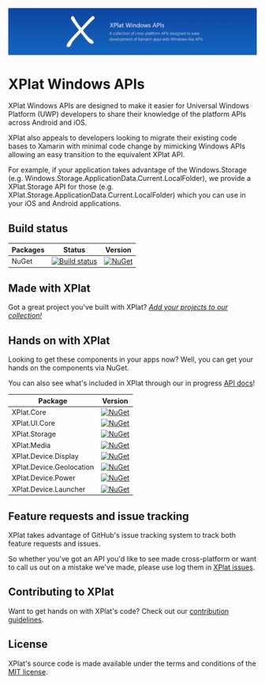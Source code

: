 <img src="Assets/ProjectBanner.png" alt="XPlat Windows APIs" />

# XPlat Windows APIs

XPlat Windows APIs are designed to make it easier for Universal Windows Platform (UWP) developers to share their knowledge of the platform APIs across Android and iOS. 

XPlat also appeals to developers looking to migrate their existing code bases to Xamarin with minimal code change by mimicking Windows APIs allowing an easy transition to the equivalent XPlat API.

For example, if your application takes advantage of the Windows.Storage (e.g. Windows.Storage.ApplicationData.Current.LocalFolder), we provide a XPlat.Storage API for those (e.g. XPlat.Storage.ApplicationData.Current.LocalFolder) which you can use in your iOS and Android applications. 

## Build status

| Packages | Status | Version |
| ------ | ------ | ------ |
| NuGet | [![Build status](https://dev.azure.com/jamesmcroft/XPlat%20Windows%20APIs/_apis/build/status/XPlat.CI)](https://dev.azure.com/jamesmcroft/XPlat%20Windows%20APIs/_build/latest?definitionId=24) | [![NuGet](https://img.shields.io/nuget/v/XPlat.Core.svg)](https://www.nuget.org/packages/XPlat.Core/) |

## Made with XPlat

Got a great project you've built with XPlat? [*Add your projects to our collection!*](PROJECTS.md)

## Hands on with XPlat
Looking to get these components in your apps now? Well, you can get your hands on the components via NuGet.

You can also see what's included in XPlat through our in progress [API docs](https://xplat.gitbook.io/docs/)!

| Package | Version |
| ------ | ------ |
| XPlat.Core | [![NuGet](https://img.shields.io/nuget/v/XPlat.Core.svg)](https://www.nuget.org/packages/XPlat.Core/) |
| XPlat.UI.Core | [![NuGet](https://img.shields.io/nuget/v/XPlat.UI.Core.svg)](https://www.nuget.org/packages/XPlat.UI.Core/) |
| XPlat.Storage | [![NuGet](https://img.shields.io/nuget/v/XPlat.Storage.svg)](https://www.nuget.org/packages/XPlat.Storage/) |
| XPlat.Media | [![NuGet](https://img.shields.io/nuget/v/XPlat.Media.svg)](https://www.nuget.org/packages/XPlat.Media/) |
| XPlat.Device.Display | [![NuGet](https://img.shields.io/nuget/v/XPlat.Device.Display.svg)](https://www.nuget.org/packages/XPlat.Device.Display/) |
| XPlat.Device.Geolocation | [![NuGet](https://img.shields.io/nuget/v/XPlat.Device.Geolocation.svg)](https://www.nuget.org/packages/XPlat.Device.Geolocation/) |
| XPlat.Device.Power | [![NuGet](https://img.shields.io/nuget/v/XPlat.Device.Power.svg)](https://www.nuget.org/packages/XPlat.Device.Power/) |
| XPlat.Device.Launcher | [![NuGet](https://img.shields.io/nuget/v/XPlat.Device.Launcher.svg)](https://www.nuget.org/packages/XPlat.Device.Launcher/) |

## Feature requests and issue tracking

XPlat takes advantage of GitHub's issue tracking system to track both feature requests and issues. 

So whether you've got an API you'd like to see made cross-platform or want to call us out on a mistake we've made, please use log them in [XPlat issues](https://github.com/jamesmcroft/XPlat-Windows-APIs/issues).

## Contributing to XPlat

Want to get hands on with XPlat's code? Check out our [contribution guidelines](CONTRIBUTING.md).

## License

XPlat's source code is made available under the terms and conditions of the [MIT license](LICENSE).